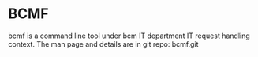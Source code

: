 # BCMF

bcmf is a command line tool under bcm IT department IT request handling context. The man page and details are in git repo: bcmf.git
